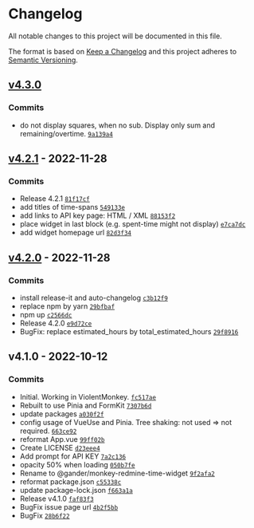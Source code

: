 # Changelog

All notable changes to this project will be documented in this file.

The format is based on [Keep a Changelog](https://keepachangelog.com/en/1.0.0/)
and this project adheres to [Semantic Versioning](https://semver.org/spec/v2.0.0.html).

## [v4.3.0](https://github.com/gander/monkey-redmine-time-widget/compare/v4.2.1...v4.3.0)

### Commits

- do not display squares, when no sub. Display only sum and remaining/overtime. [`9a139a4`](https://github.com/gander/monkey-redmine-time-widget/commit/9a139a4003c8f1e05ab08e4685acafd2ba92830e)

## [v4.2.1](https://github.com/gander/monkey-redmine-time-widget/compare/v4.2.0...v4.2.1) - 2022-11-28

### Commits

- Release 4.2.1 [`81f17cf`](https://github.com/gander/monkey-redmine-time-widget/commit/81f17cf7a8d69bacfd651636b8aef8b13947a852)
- add titles of time-spans [`549133e`](https://github.com/gander/monkey-redmine-time-widget/commit/549133ef26114303c404c8e731933c747a55e3ac)
- add links to API key page: HTML / XML [`88153f2`](https://github.com/gander/monkey-redmine-time-widget/commit/88153f215be7319540a2a81864ae9cd5697aaebd)
- place widget in last block (e.g. spent-time might not display) [`e7ca7dc`](https://github.com/gander/monkey-redmine-time-widget/commit/e7ca7dc636764d917ff12633dd9386988dcb559f)
- add widget homepage url [`82d3f34`](https://github.com/gander/monkey-redmine-time-widget/commit/82d3f341d20b42e99f48bf87f8844ad07f582560)

## [v4.2.0](https://github.com/gander/monkey-redmine-time-widget/compare/v4.1.0...v4.2.0) - 2022-11-28

### Commits

- install release-it and auto-changelog [`c3b12f9`](https://github.com/gander/monkey-redmine-time-widget/commit/c3b12f90de8c5a4f3ff4ba656a19ae4e663b52ab)
- replace npm by yarn [`29bfbaf`](https://github.com/gander/monkey-redmine-time-widget/commit/29bfbaf935b2fe7a2837214342ccd0ff6b2392e9)
- npm up [`c2566dc`](https://github.com/gander/monkey-redmine-time-widget/commit/c2566dc4235f862478c0cfd9c58ecf9ca33fdcfb)
- Release 4.2.0 [`e9d72ce`](https://github.com/gander/monkey-redmine-time-widget/commit/e9d72ce6b2c6ff1e1af6beb3ca7bbb1146cd6ee6)
- BugFix: replace estimated_hours by total_estimated_hours [`29f8916`](https://github.com/gander/monkey-redmine-time-widget/commit/29f89169781c906255014de862cd91148862dc9c)

## v4.1.0 - 2022-10-12

### Commits

- Initial. Working in ViolentMonkey. [`fc517ae`](https://github.com/gander/monkey-redmine-time-widget/commit/fc517aea36dfe440cd946a2a4e22814894e4c4e8)
- Rebuilt to use Pinia and FormKit [`7307b6d`](https://github.com/gander/monkey-redmine-time-widget/commit/7307b6dc18f5edf59a2f89ec760d7a2ba5b089ea)
- update packages [`a030f2f`](https://github.com/gander/monkey-redmine-time-widget/commit/a030f2f48b331c1bbe456181f95943931d55c9de)
- config usage of VueUse and Pinia. Tree shaking: not used =&gt; not required. [`663ce92`](https://github.com/gander/monkey-redmine-time-widget/commit/663ce92d1e4367fd7facb08daf827b87cb53629c)
- reformat App.vue [`99ff02b`](https://github.com/gander/monkey-redmine-time-widget/commit/99ff02bffb7a1112c3a98335fc59554876d7d7e7)
- Create LICENSE [`d23eee4`](https://github.com/gander/monkey-redmine-time-widget/commit/d23eee4c2624ba85eaea34dbd6ce153262b62cf4)
- Add prompt for API KEY [`7a2c136`](https://github.com/gander/monkey-redmine-time-widget/commit/7a2c136db1bd9b2f7ebecf6534bd6aa6d6b59ae9)
- opacity 50% when loading [`050b7fe`](https://github.com/gander/monkey-redmine-time-widget/commit/050b7fe18d86472b8ba4b862c797378aa65a3e3d)
- Rename to @gander/monkey-redmine-time-widget [`9f2afa2`](https://github.com/gander/monkey-redmine-time-widget/commit/9f2afa2c7020111ace17f39891386856add07dd6)
- reformat package.json [`c55338c`](https://github.com/gander/monkey-redmine-time-widget/commit/c55338cede32c7896e2450f1527f167918359f07)
- update package-lock.json [`f663a1a`](https://github.com/gander/monkey-redmine-time-widget/commit/f663a1afa9f00fa5cbd108491d162b68b8c32ab1)
- Release v4.1.0 [`faf83f3`](https://github.com/gander/monkey-redmine-time-widget/commit/faf83f3a4bfd862849f47c77c6e3ab517c8ba391)
- BugFix issue page url [`4b2f5bb`](https://github.com/gander/monkey-redmine-time-widget/commit/4b2f5bb7ca5baab9050b03be84bfb99f027f64a7)
- BugFix [`28b6f22`](https://github.com/gander/monkey-redmine-time-widget/commit/28b6f22a67498aa23b370a8e902e1bfe29aae3a7)
